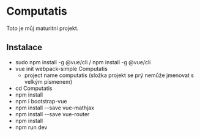 Computatis
==========

Toto je můj maturitní projekt.

Instalace
---------
 - sudo npm install -g @vue/cli / npm install -g @vue/cli
 - vue init webpack-simple Computatis
	- project name computatis (složka projekt se prý nemůže jmenovat s velkým písmenem)
 - cd Computatis
 - npm install
 - npm i bootstrap-vue
 - npm install --save vue-mathjax
 - npm install --save vue-router
 - npm install 
 - npm run dev
